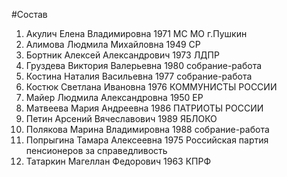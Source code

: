 #Состав
1. Акулич Елена Владимировна 1971 МС МО г.Пушкин
2. Алимова Людмила Михайловна 1949 СР
3. Бортник Алексей Александрович 1973 ЛДПР
4. Груздева Виктория Валерьевна 1980 собрание-работа
5. Костина Наталия Васильевна 1977 собрание-работа
6. Костюк Светлана Ивановна 1976 КОММУНИСТЫ РОССИИ
7. Майер Людмила Александровна 1950 ЕР
8. Матвеева Мария Андреевна 1986 ПАТРИОТЫ РОССИИ
9. Петин Арсений Вячеславович 1989 ЯБЛОКО
10. Полякова Марина Владимировна 1988 собрание-работа
11. Попрыгина Тамара Алексеевна 1975 Российская партия пенсионеров за справедливость
12. Татаркин Магеллан Федорович 1963 КПРФ

